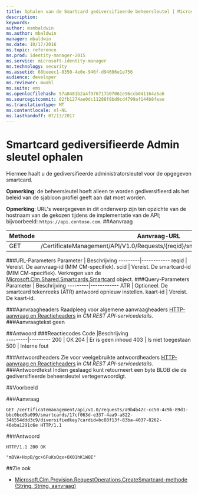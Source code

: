 ```yaml
---
title: Ophalen van de Smartcard gediversifieerde beheersleutel | Microsoft Docs
description: 
keywords: 
author: msmbaldwin
ms.author: mbaldwin
manager: mbaldwin
ms.date: 10/17/2016
ms.topic: reference
ms.prod: identity-manager-2015
ms.service: microsoft-identity-manager
ms.technology: security
ms.assetid: 68beeec1-8350-4e0e-946f-d94606e1e756
audience: developer
ms.reviewer: mwahl
ms.suite: ems
ms.openlocfilehash: 57a8481b2a4f976717b07061e96ccb041164a5a6
ms.sourcegitcommit: 02fb1274ae0dc11288f8bd9cd4799af144b8feae
ms.translationtype: MT
ms.contentlocale: nl-NL
ms.lasthandoff: 07/13/2017
---
```

# <a name="get-smartcard-diversified-admin-key"></a>Smartcard gediversifieerde Admin sleutel ophalen
Hiermee haalt u de gediversifieerde administratorsleutel voor de opgegeven smartcard.

**Opmerking**: de beheersleutel hoeft alleen te worden gediversifieerd als het beleid van de sjabloon profiel geeft aan dat moet worden.

**Opmerking**: URL's weergegeven in dit onderwerp zijn ten opzichte van de hostnaam van de gekozen tijdens de implementatie van de API; bijvoorbeeld: `https://api.contoso.com`.
##<a name="request"></a>Aanvraag


Methode  |Aanvraag-URL  
---------|---------
GET     |/CertificateManagement/API/V1.0/Requests/{reqid}/smartcards/{scid}/diversifiedkey

###<a name="url-parameters"></a>URL-Parameters
Parameter | Beschrijving
---------|------------
reqid | Vereist. De aanvraag-id (MIM CM-specifiek).
scid | Vereist. De smartcard-id (MIM CM-specifiek). Verkregen van de [Microsoft.Clm.Shared.Smartcards.Smartcard](http://msdn.microsoft.com/library/microsoft.clm.shared.smartcards.smartcard.aspx) object.
###<a name="query-parameters"></a>Query-Parameters
Parameter | Beschrijving
---------|------------
ATR | Optioneel. De smartcard tekenreeks (ATR) antwoord opnieuw instellen.
kaart-id | Vereist. De kaart-id.

###<a name="request-headers"></a>Aanvraagheaders
Raadpleeg voor algemene aanvraagheaders [HTTP-aanvraag en Reactieheaders](certificate-management-rest-api-service-details.md#http-request-and-response-headers) in *CM REST API-servicedetails*.
###<a name="request-body"></a>Aanvraagtekst
geen

##<a name="response"></a>Antwoord
###<a name="response-codes"></a>Reactiecodes
Code  |Beschrijving  
---------|---------
200     | OK
204 | Er is geen inhoud
403 | Is niet toegestaan
500 | Interne fout

###<a name="response-headers"></a>Antwoordheaders
Zie voor veelgebruikte antwoordheaders [HTTP-aanvraag en Reactieheaders](certificate-management-rest-api-service-details.md#http-request-and-response-headers) in *CM REST API-servicedetails*.
###<a name="response-body"></a>Antwoordtekst
Indien geslaagd kunt retourneert een byte BLOB die de gediversifieerde beheersleutel vertegenwoordigt.

##<a name="example"></a>Voorbeeld

###<a name="request"></a>Aanvraag
```
GET /certificatemanagement/api/v1.0/requests/a9b4b42c-cc50-4c9b-89d1-bbc0bcd5a099/smartcards/17cf063d-e337-4aa9-a822-346554ddd3c9/diversifiedkey?cardid=bc88f13f-83ba-4037-8262-46eba1291c6e HTTP/1.1
```
###<a name="response"></a>Antwoord
```
HTTP/1.1 200 OK

"mBVA+HopB/gc+6FuKsQqx+OX01hK1WQI"
```       
##<a name="see-also"></a>Zie ook

- [Microsoft.Clm.Provision.RequestOperations.CreateSmartcard-methode (String, String, aanvraag)](https://msdn.microsoft.com/library/windows/desktop/bb456812.aspx)
